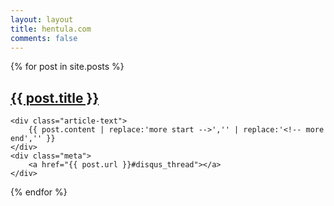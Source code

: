 ```yaml
---
layout: layout
title: hentula.com
comments: false
---
```


<div class="related">
  {% for post in site.posts %}
  <div class=" post-excerpt">
	<h2 class="title">
		<a href="{{ post.url }}">{{ post.title }}</a> 
	</h2>

	<div class="article-text">
		{{ post.content | replace:'more start -->','' | replace:'<!-- more end','' }}
	</div>
	<div class="meta">
		<a href="{{ post.url }}#disqus_thread"></a>
	</div>
  </div>
  {% endfor %}
</div>
